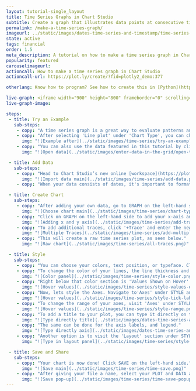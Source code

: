 ```yaml
---
layout: tutorial-single_layout
title: Time Series Graphs in Chart Studio
subtitle: Create a graph that illustrates data points at consecutive time intervals.
permalink: /make-a-time-series-graph/
imageurl: ../static/images/dates-time-series-and-timestamp/time-series-thimb.png
state: active
tags: financial
order: 1.5
meta_description: A tutorial on how to make a time series graph in Chart Studio.
popularity: featured
carouselimageurl:
actioncall: How to make a time series graph in Chart Studio
actioncall-url: https://plot.ly/create/?fid=plotly2_demo:377

otherlang: Know how to program? See how to create this in [Python](https://plot.ly/python/time-series/) or [R](https://plot.ly/r/time-series/).

live-graph: <iframe width="900" height="800" frameborder="0" scrolling="no" src="//plot.ly/~plotly2_demo/377.embed"></iframe>
live-graph-image:

steps:
 - title: Try an Example
   sub-steps:
    - copy: "A time series graph is a great way to evaluate patterns and behavior in data over time."
    - copy: "After selecting 'Line plot' under 'Chart Type', you can check out an example before adding your own data. Clicking the 'try an example' button will show what a sample chart looks like after adding data and playing with the style. You'll also see what labels and style attributes were selected for this specific chart, as well as the end result."
      img: "![Example after](../static/images/time-series/try-an-example-time-series.png)"
    - copy: "You can also use the data featured in this tutorial by clicking on 'Open This Data in Plotly' on the left-hand side. It'll open in your workspace."
      img: "![Open data](../static/images/enter-data-in-the-grid/open-this-data.png)"

 - title: Add Data
   sub-steps:
    - copy: "Head to Chart Studio’s new online [workspace](https://plot.ly/create) and add your data. You have the option of typing directly in the grid, uploading your file, or entering a URL of an online dataset. For this tutorial, we will use the New Zealand Weather dataset, which can be found [here](https://raw.githubusercontent.com/plotly/datasets/master/nz_weather.csv). Simply, copy the URL and navigate back the workspace, select 'Import' and then the 'By URL' tab. Paste the URL in the available bix. It is important to note, that Plotly accepts .xls, .xlsx, or .csv files. For more information on how to enter your data, see [this](http://help.plot.ly/add-data-to-the-plotly-grid/) tutorial."
      img: "![Import data main](../static/images/time-series/add-data.png)"
    - copy: "When your data consists of dates, it's important to format them in a specific way, otherwise Plotly won't recognize them as such. To enter dates directly in the grid, you’ll need to use these formats: yyyy-mm, yyyy-mm-dd;  yyyy-mm-dd HH or yyyy-mm-dd HH:MM:SS (if your data consists of time). Note that the hour must be a number between 00 and 23, with hours 12 through 23 reserved for PM. You'll notice in the first column that we've set our dates as date-month (typing January 2000 as 2000-01, for example). For more detailed information on how to enter dates and times in the grid, and how to change the format displayed on your graph, visit [this](http://help.plot.ly/date-format-and-time-series/) page."

 - title: Create Chart
   sub-steps:
    - copy: "After adding your own data, go to GRAPH on the left-hand side, then 'Create'. Choose 'Line plot' under 'Chart type'."
      img: "![Choose chart main](../static/images/time-series/chart-type.png)"
    - copy: "Click on GRAPH on the left-hand side to add your x-axis and y-axis to your line plot. After selecting ‘Line plot', you should then fill out the X and Y dropdown to create the plot."
      img: "![Adding x and y axis](../static/images/time-series/add-trace.png)"
    - copy: "To add additional traces, click '+Trace' and enter the new Y value. Repeat accordingly."
      img: "![Multiple Traces](../static/images/time-series/add-multiple-traces.png)"
    - copy: "This will create a raw time series plot, as seen below."
      img: "![Raw chart](../static/images/time-series/all-traces.png)"

 - title: Style
   sub-steps:
    - copy: "You can choose your colors, text position, or typeface. Click on STYLE on the left-hand side to play around with the style of your chart."
    - copy: "To change the color of your lines, the line thickness and line type, click on ‘Traces’ under the same STYLE tab. Note that certain colors and typeface are only available with a PRO subscription. Click [here](https://plot.ly/products/cloud/) to upgrade!"
      img: "![Color panel](../static/images/time-series/style-color.png)"
    - copy: "Right below that color section is 'Values Shown on Hover'. Plotly is all about interative charts, and although the x-axis shows only the year, you can hover over the plot to see the values of each month. Depending on what values you want to appear when you hover, can click on the 'X', 'Y', or 'Name'."
      img: "![Hover values](../static/images/time-series/style-values-on-hover.png)"
    - copy: "Now, lets style the Axes. Navigate to'Axes' under STYLE and then select the 'Tick Labels' panel. Here, select 'Custom' in the same section, and enter the number of markers you want to show on your plot."
      img: "![Hover values](../static/images/time-series/style-tick-labels.png)"
    - copy: "To change the range of your axes, visit 'Axes' under STYLE, and add the unix timestamps in the 'X-MIN' and 'X-MAX' fields under 'Range'."
      img: "![Hover values](../static/images/time-series/style-range.png)"
    - copy: "To add a title to your plot, you can type it directly on the title by double-clicking it."
      img: "![Type directly title](../static/images/dates-time-series-and-timestamp/time-title.png)"
    - copy: "The same can be done for the axis labels, and legend."
      img: "![Type directly axis](../static/images/dates-time-series-and-timestamp/time-axis-label.png)"
    - copy: "Another option is to visit the 'Layout' section under STYLE, click on 'Text' and enter your title in the box, as shown below."
      img: "![Type in layout panel](../static/images/time-series/style-title.png)"

 - title: Save and Share
   sub-steps:
    - copy: "Your chart is now done! Click SAVE on the left-hand side."
      img: "![Save main](../static/images/time-series/time-save.png)"
    - copy: "After giving your file a name, select your PLOT and DATA as 'Public' or 'Private'. For more information on how sharing works, including the difference between private, public and secret sharing, visit [this](http://help.plot.ly/save-share-and-export-in-plotly/) page."
      img: "![Save pop-up](../static/images/time-series/time-save-popup.png)"
---
```

